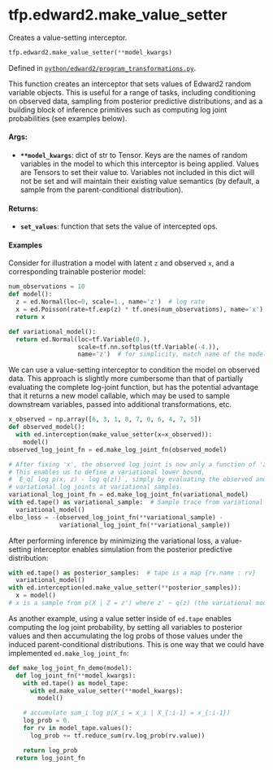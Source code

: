 <div itemscope itemtype="http://developers.google.com/ReferenceObject">
<meta itemprop="name" content="tfp.edward2.make_value_setter" />
<meta itemprop="path" content="Stable" />
</div>

# tfp.edward2.make_value_setter

Creates a value-setting interceptor.

``` python
tfp.edward2.make_value_setter(**model_kwargs)
```



Defined in [`python/edward2/program_transformations.py`](https://github.com/tensorflow/probability/tree/master/tensorflow_probability/python/edward2/program_transformations.py).

<!-- Placeholder for "Used in" -->

This function creates an interceptor that sets values of Edward2 random
variable objects. This is useful for a range of tasks, including conditioning
on observed data, sampling from posterior predictive distributions, and as a
building block of inference primitives such as computing log joint
probabilities (see examples below).

#### Args:

* <b>`**model_kwargs`</b>: dict of str to Tensor. Keys are the names of random
  variables in the model to which this interceptor is being applied. Values
  are Tensors to set their value to. Variables not included in this dict
  will not be set and will maintain their existing value semantics (by
  default, a sample from the parent-conditional distribution).


#### Returns:

* <b>`set_values`</b>: function that sets the value of intercepted ops.

#### Examples

Consider for illustration a model with latent `z` and
observed `x`, and a corresponding trainable posterior model:

```python
num_observations = 10
def model():
  z = ed.Normal(loc=0, scale=1., name='z')  # log rate
  x = ed.Poisson(rate=tf.exp(z) * tf.ones(num_observations), name='x')
  return x

def variational_model():
  return ed.Normal(loc=tf.Variable(0.),
                   scale=tf.nn.softplus(tf.Variable(-4.)),
                   name='z')  # for simplicity, match name of the model RV.
```

We can use a value-setting interceptor to condition the model on observed
data. This approach is slightly more cumbersome than that of partially
evaluating the complete log-joint function, but has the potential advantage
that it returns a new model callable, which may be used to sample downstream
variables, passed into additional transformations, etc.

```python
x_observed = np.array([6, 3, 1, 8, 7, 0, 6, 4, 7, 5])
def observed_model():
  with ed.interception(make_value_setter(x=x_observed)):
    model()
observed_log_joint_fn = ed.make_log_joint_fn(observed_model)

# After fixing 'x', the observed log joint is now only a function of 'z'.
# This enables us to define a variational lower bound,
# `E_q[ log p(x, z) - log q(z)]`, simply by evaluating the observed and
# variational log joints at variational samples.
variational_log_joint_fn = ed.make_log_joint_fn(variational_model)
with ed.tape() as variational_sample:  # Sample trace from variational model.
  variational_model()
elbo_loss = -(observed_log_joint_fn(**variational_sample) -
              variational_log_joint_fn(**variational_sample))
```

After performing inference by minimizing the variational loss, a value-setting
interceptor enables simulation from the posterior predictive distribution:

```python
with ed.tape() as posterior_samples:  # tape is a map {rv.name : rv}
  variational_model()
with ed.interception(ed.make_value_setter(**posterior_samples)):
  x = model()
# x is a sample from p(X | Z = z') where z' ~ q(z) (the variational model)
```

As another example, using a value setter inside of `ed.tape` enables
computing the log joint probability, by setting all variables to
posterior values and then accumulating the log probs of those values under
the induced parent-conditional distributions. This is one way that we could
have implemented `ed.make_log_joint_fn`:

```python
def make_log_joint_fn_demo(model):
  def log_joint_fn(**model_kwargs):
    with ed.tape() as model_tape:
      with ed.make_value_setter(**model_kwargs):
        model()

    # accumulate sum_i log p(X_i = x_i | X_{:i-1} = x_{:i-1})
    log_prob = 0.
    for rv in model_tape.values():
      log_prob += tf.reduce_sum(rv.log_prob(rv.value))

    return log_prob
  return log_joint_fn
```